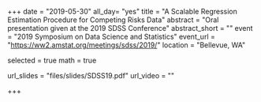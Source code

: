 +++
date = "2019-05-30"
all_day= "yes"
title = "A Scalable Regression Estimation Procedure for Competing Risks Data"
abstract = "Oral presentation given at the 2019 SDSS Conference"
abstract_short = ""
event = "2019 Symposium on Data Science and Statistics"
event_url = "https://ww2.amstat.org/meetings/sdss/2019/"
location = "Bellevue, WA"

selected = true
math = true

url_slides = "files/slides/SDSS19.pdf"
url_video = ""

+++


